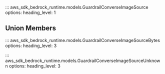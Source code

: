 ::: aws_sdk_bedrock_runtime.models.GuardrailConverseImageSource
    options:
        heading_level: 1

## Union Members

::: aws_sdk_bedrock_runtime.models.GuardrailConverseImageSourceBytes
    options:
        heading_level: 3

::: aws_sdk_bedrock_runtime.models.GuardrailConverseImageSourceUnknown
    options:
        heading_level: 3
